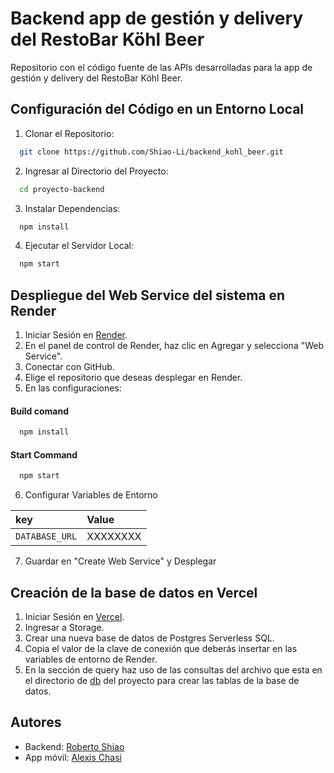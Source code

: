 
# Backend app de gestión y delivery del RestoBar Köhl Beer

Repositorio con el código fuente de las APIs desarrolladas para la app de gestión y delivery del RestoBar Köhl Beer.




## Configuración del Código en un Entorno Local

1. Clonar el Repositorio:
```bash
  git clone https://github.com/Shiao-Li/backend_kohl_beer.git
```

2. Ingresar al Directorio del Proyecto:
```bash
  cd proyecto-backend
```

3. Instalar Dependencias:
```bash
  npm install
```
4. Ejecutar el Servidor Local:
```bash
  npm start
```



## Despliegue del Web Service del sistema en Render

1. Iniciar Sesión en [Render](https://dashboard.render.com/).
2. En el panel de control de Render, haz clic en Agregar y selecciona "Web Service".
3. Conectar con GitHub.
4. Elige el repositorio que deseas desplegar en Render.
5. En las configuraciones:
#### Build comand
```bash
  npm install
```
#### Start Command
```bash
  npm start
```
6. Configurar Variables de Entorno
   
| key            | Value    |
| :------------- | :------- |
| `DATABASE_URL` | XXXXXXXX |

7. Guardar en "Create Web Service" y Desplegar

## Creación de la base de datos en Vercel

1. Iniciar Sesión en [Vercel](https://vercel.com/).
2. Ingresar a Storage.
3. Crear una nueva base de datos de Postgres Serverless SQL.
4. Copia el valor de la clave de conexión que deberás insertar en las variables de entorno de Render.
5. En la sección de query haz uso de las consultas del archivo que esta en el directorio de [db](https://github.com/Shiao-Li/backend_kohl_beer/blob/main/db/db.sql) del proyecto para crear las tablas de la base de datos.

## Autores

- Backend: [Roberto Shiao](https://github.com/Shiao-Li/backend_kohl_beer)
- App móvil: [Alexis Chasi](https://github.com/AlexisChasi/app_kohl_beer)

